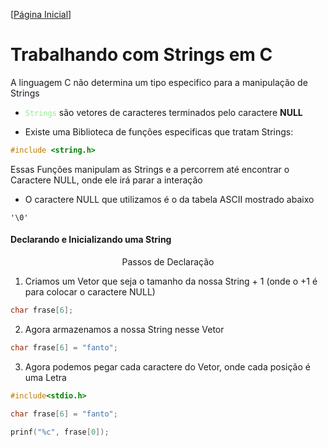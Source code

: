[[Página Inicial](../prog_c/home.md)]

# Trabalhando com Strings em C

A linguagem C não determina um tipo especifico para a manipulação de Strings

* <code style="color : lightgreen">Strings</code> são vetores de caracteres terminados pelo caractere **NULL**

* Existe uma Biblioteca de funções especificas que tratam Strings:

```c
#include <string.h>
```

Essas Funções manipulam as Strings e a percorrem até encontrar o Caractere NULL, onde ele irá parar a interação

* O caractere NULL que utilizamos é o da tabela ASCII mostrado abaixo

```
'\0'
```

#### Declarando e Inicializando uma String

<center>
    Passos de Declaração
</center>

1) Criamos um Vetor que seja o tamanho da nossa String + 1 (onde o +1 é para colocar o caractere NULL)

```c
char frase[6];
```

2) Agora armazenamos a nossa String nesse Vetor

```c
char frase[6] = "fanto";
```

3) Agora podemos pegar cada caractere do Vetor, onde cada posição é uma Letra

```c
#include<stdio.h>

char frase[6] = "fanto";

prinf("%c", frase[0]);
```
 